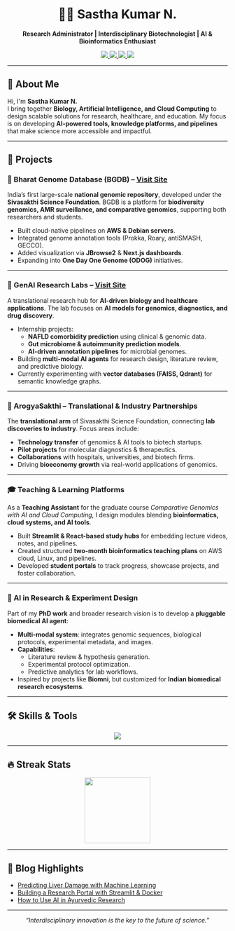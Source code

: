 <!-- Clean & Modern GitHub Profile README -->

<div align="center">
  <h1>👨‍💻 Sastha Kumar N.</h1>
  <p><b>Research Administrator | Interdisciplinary Biotechnologist | AI & Bioinformatics Enthusiast</b></p>

  <a href="https://www.bharatgenomedatabase.org/">
    <img src="https://img.shields.io/badge/Website-Visit-1976d2?style=for-the-badge&logo=google-chrome" />
  </a>
  <a href="mailto:admin@bgdb.org">
    <img src="https://img.shields.io/badge/Email-Contact-d32f2f?style=for-the-badge&logo=gmail" />
  </a>
  <a href="https://www.linkedin.com/in/your-link/">
    <img src="https://img.shields.io/badge/LinkedIn-Connect-0077b5?style=for-the-badge&logo=linkedin" />
  </a>
  <a href="https://twitter.com/your-handle">
    <img src="https://img.shields.io/badge/Twitter-Follow-1da1f2?style=for-the-badge&logo=twitter" />
  </a>
</div>

---

## 🧬 About Me  

Hi, I'm **Sastha Kumar N.**  
I bring together **Biology, Artificial Intelligence, and Cloud Computing** to design scalable solutions for research, healthcare, and education. My focus is on developing **AI-powered tools, knowledge platforms, and pipelines** that make science more accessible and impactful.  

---

## 🚀 Projects  

### 🧪 Bharat Genome Database (BGDB) – [Visit Site](https://www.bharatgenomedatabase.org/)  
India’s first large-scale **national genomic repository**, developed under the **Sivasakthi Science Foundation**. BGDB is a platform for **biodiversity genomics, AMR surveillance, and comparative genomics**, supporting both researchers and students.  
- Built cloud-native pipelines on **AWS & Debian servers**.  
- Integrated genome annotation tools (Prokka, Roary, antiSMASH, GECCO).  
- Added visualization via **JBrowse2** & **Next.js dashboards**.  
- Expanding into **One Day One Genome (ODOG)** initiatives.  

---

### 🤖 GenAI Research Labs – [Visit Site](https://genairesearchlabs.org)  
A translational research hub for **AI-driven biology and healthcare applications**. The lab focuses on **AI models for genomics, diagnostics, and drug discovery**.  
- Internship projects:  
  - **NAFLD comorbidity prediction** using clinical & genomic data.  
  - **Gut microbiome & autoimmunity prediction models**.  
  - **AI-driven annotation pipelines** for microbial genomes.  
- Building **multi-modal AI agents** for research design, literature review, and predictive biology.  
- Currently experimenting with **vector databases (FAISS, Qdrant)** for semantic knowledge graphs.  

---

### 🌱 ArogyaSakthi – Translational & Industry Partnerships  
The **translational arm** of Sivasakthi Science Foundation, connecting **lab discoveries to industry**. Focus areas include:  
- **Technology transfer** of genomics & AI tools to biotech startups.  
- **Pilot projects** for molecular diagnostics & therapeutics.  
- **Collaborations** with hospitals, universities, and biotech firms.  
- Driving **bioeconomy growth** via real-world applications of genomics.  

---

### 🎓 Teaching & Learning Platforms  
As a **Teaching Assistant** for the graduate course *Comparative Genomics with AI and Cloud Computing*, I design modules blending **bioinformatics, cloud systems, and AI tools**.  
- Built **Streamlit & React-based study hubs** for embedding lecture videos, notes, and pipelines.  
- Created structured **two-month bioinformatics teaching plans** on AWS cloud, Linux, and pipelines.  
- Developed **student portals** to track progress, showcase projects, and foster collaboration.  

---

### 🧠 AI in Research & Experiment Design  
Part of my **PhD work** and broader research vision is to develop a **pluggable biomedical AI agent**:  
- **Multi-modal system**: integrates genomic sequences, biological protocols, experimental metadata, and images.  
- **Capabilities**:  
  - Literature review & hypothesis generation.  
  - Experimental protocol optimization.  
  - Predictive analytics for lab workflows.  
- Inspired by projects like **Biomni**, but customized for **Indian biomedical research ecosystems**.  

---

## 🛠️ Skills & Tools  



<p align="center">
  <img src="https://skillicons.dev/icons?i=python,pytorch,tensorflow,sklearn,react,tailwind,js,nodejs,docker,aws,mongodb,mysql,linux,git&perline=7" />
</p>

---

## 🔥 Streak Stats  

<p align="center">
  <img src="https://github-readme-streak-stats.herokuapp.com/?user=Sastha-Kumar-N&theme=tokyonight&hide_border=true" height="150" />
</p>

---

## 📝 Blog Highlights  

- [Predicting Liver Damage with Machine Learning](#)  
- [Building a Research Portal with Streamlit & Docker](#)  
- [How to Use AI in Ayurvedic Research](#)  

---

<div align="center">
  <i>“Interdisciplinary innovation is the key to the future of science.”</i>
</div>
